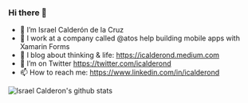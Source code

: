 ### Hi there 👋

- 🔭 I’m Israel Calderón de la Cruz
- 🏢 I work at a company called @atos help building mobile apps with Xamarin Forms
- 🌱 I blog about thinking & life: https://icalderond.medium.com
- 🦜 I’m on Twitter https://twitter.com/icalderond
- 📫 How to reach me: https://www.linkedin.com/in/icalderond

![Israel Calderon's github stats](https://github-readme-stats.vercel.app/api?username=icalderond&show_icons=true)
